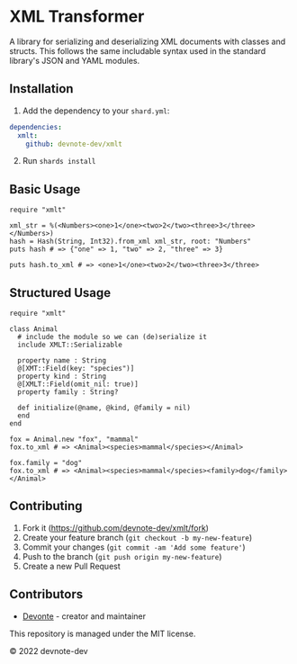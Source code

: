# XML Transformer
A library for serializing and deserializing XML documents with classes and structs. This follows the same includable syntax used in the standard library's JSON and YAML modules.

## Installation
1. Add the dependency to your `shard.yml`:

```yaml
dependencies:
  xmlt:
    github: devnote-dev/xmlt
```

2. Run `shards install`

## Basic Usage
```crystal
require "xmlt"

xml_str = %(<Numbers><one>1</one><two>2</two><three>3</three></Numbers>)
hash = Hash(String, Int32).from_xml xml_str, root: "Numbers"
puts hash # => {"one" => 1, "two" => 2, "three" => 3}

puts hash.to_xml # => <one>1</one><two>2</two><three>3</three>
```

## Structured Usage
```crystal
require "xmlt"

class Animal
  # include the module so we can (de)serialize it
  include XMLT::Serializable

  property name : String
  @[XMT::Field(key: "species")]
  property kind : String
  @[XMLT::Field(omit_nil: true)]
  property family : String?

  def initialize(@name, @kind, @family = nil)
  end
end

fox = Animal.new "fox", "mammal"
fox.to_xml # => <Animal><species>mammal</species></Animal>

fox.family = "dog"
fox.to_xml # => <Animal><species>mammal</species><family>dog</family></Animal>
```

## Contributing
1. Fork it (<https://github.com/devnote-dev/xmlt/fork>)
2. Create your feature branch (`git checkout -b my-new-feature`)
3. Commit your changes (`git commit -am 'Add some feature'`)
4. Push to the branch (`git push origin my-new-feature`)
5. Create a new Pull Request

## Contributors
- [Devonte](https://github.com/devnote-dev) - creator and maintainer

This repository is managed under the MIT license.

© 2022 devnote-dev
